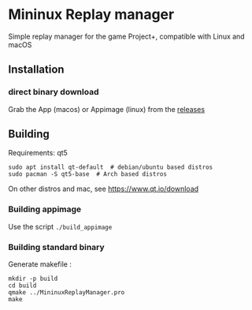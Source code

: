 # Mininux Replay manager

Simple replay manager for the game Project+, compatible with Linux and macOS

## Installation
### direct binary download
Grab the App (macos) or Appimage (linux) from the [releases](https://github.com/MininuxDev/mininux-replay-manager/releases/)

## Building
Requirements: qt5
```
sudo apt install qt-default  # debian/ubuntu based distros
sudo pacman -S qt5-base  # Arch based distros
```
On other distros and mac, see https://www.qt.io/download

### Building appimage
Use the script `./build_appimage`

### Building standard binary

Generate makefile :
```
mkdir -p build
cd build
qmake ../MininuxReplayManager.pro
make
```
